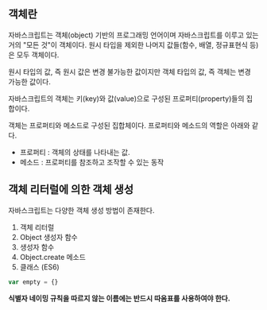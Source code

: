 ## 객체란

자바스크립트는 객체(object) 기반의 프로그래밍 언어이며 자바스크립트를 이루고 있는 거의 "모든 것"이 객체이다. 원시 타입을 제외한 나머지 값들(함수, 배열, 정규표현식 등)은 모두 객체이다.

원시 타입의 값, 즉 원시 값은 변경 불가능한 값이지만 객체 타입의 값, 즉 객체는 변경 가능한 값이다.

자바스크립트의 객체는 키(key)와 값(value)으로 구성된 프로퍼티(property)들의 집합이다.

객체는 프로퍼티와 메소드로 구성된 집합체이다. 프로퍼티와 메소드의 역할은 아래와 같다.

- 프로퍼티 : 객체의 상태를 나타내는 값.
- 메소드 : 프로퍼티를 참조하고 조작할 수 있는 동작



## 객체 리터럴에 의한 객체 생성

자바스크립트는 다양한 객체 생성 방법이 존재한다.

1. 객체 리터럴
2. Object 생성자 함수
3. 생성자 함수
4. Object.create 메소드
5. 클래스 (ES6)

~~~javascript
var empty = {}
~~~



**식별자 네이밍 규칙을 따르지 않는 이름에는 반드시 따옴표를 사용하여야 한다.** 